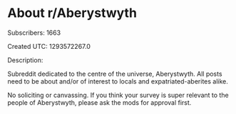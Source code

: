# About r/Aberystwyth

Subscribers: 1663

Created UTC: 1293572267.0

Description:

Subreddit dedicated to the centre of the universe, Aberystwyth. All posts need to be about and/or of interest to locals and expatriated-aberites alike.

No soliciting or canvassing. If you think your survey is super relevant to the people of Aberystwyth, please ask the mods for approval first.

